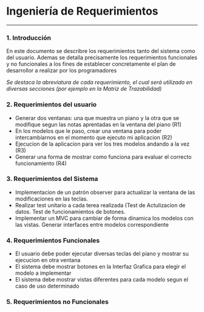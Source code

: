 # Ingeniería de Requerimientos #

----------


### 1. Introducción  ###
En este documento se describre los requerimientos tanto del sistema como del usuario. Ademas se detalla precisamente los requerimientos funcionales y no funcionales a los fines de establecer concretamente el plan de desarrollor a realizar por los programadores

*Se destaca la abreviatura de cada requerimiento, el cual será utilizado en diversas secciones (por ejemplo en la Matriz de Trazabilidad)*


### 2. Requerimientos del usuario ###



- Generar dos ventanas: una que muestra un piano y la otra que se modifique segun las notas aprentadas en la ventana del piano (R1)
- En los modelos que le paso, crear una ventana para poder intercambiarnos en el momento que ejecuto mi aplicacion (R2)
- Ejecucion de la aplicacion para ver los tres modelos andando a la vez (R3)
- Generar una forma de mostrar como funciona para evaluar el correcto funcionamiento (R4)


### 3. Requerimientos del Sistema ###



- Implementacion de un patrón observer para actualizar la ventana de las modificaciones en las teclas.
- Realizar test unitario a cada terea realizada (Test de Actulizacion de datos. Test de funcionamientos de botones.
- Implementar un MVC para cambiar de forma dinamica los modelos con las vistas. Generar interfaces entre modelos correspondiente

### 4. Requerimientos Funcionales ###

- El usuario debe poder ejecutar diversas teclas del piano y mostrar su ejecucion en otra ventana
- El sistema debe mostrar botones en la Interfaz Grafica para elegir el modelo a implementar
- El sistema debe mostrar vistas diferentes para cada modelo segun el caso de uso determinado


### 5. Requerimientos no Funcionales ###


 